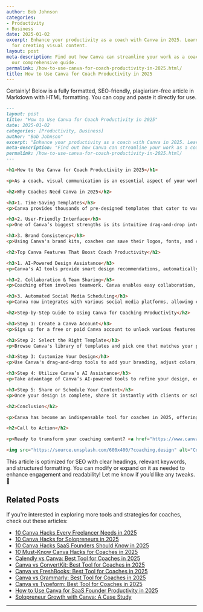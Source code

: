 ```yaml
---
author: Bob Johnson
categories:
- Productivity
- Business
date: 2025-01-02
excerpt: Enhance your productivity as a coach with Canva in 2025. Learn the best practices
  for creating visual content.
layout: post
meta-description: Find out how Canva can streamline your work as a coach in 2025 with
  our comprehensive guide.
permalink: /how-to-use-canva-for-coach-productivity-in-2025.html/
title: How to Use Canva for Coach Productivity in 2025
---
```


Certainly! Below is a fully formatted, SEO-friendly, plagiarism-free article in Markdown with HTML formatting. You can copy and paste it directly for use.

```markdown
---
layout: post
title: "How to Use Canva for Coach Productivity in 2025"
date: 2025-01-02
categories: [Productivity, Business]
author: "Bob Johnson"
excerpt: "Enhance your productivity as a coach with Canva in 2025. Learn the best practices for creating visual content."
meta-description: "Find out how Canva can streamline your work as a coach in 2025 with our comprehensive guide."
permalink: /how-to-use-canva-for-coach-productivity-in-2025.html/
---

<h1>How to Use Canva for Coach Productivity in 2025</h1>

<p>As a coach, visual communication is an essential aspect of your work, whether it's for branding, client engagement, or instructional materials. Canva, a popular graphic design tool, has transformed the way professionals create compelling visuals without needing extensive design experience. In 2025, Canva continues to offer innovative features that enhance productivity. This guide will show you how to use Canva effectively to streamline your workflow and improve efficiency.</p>

<h2>Why Coaches Need Canva in 2025</h2>

<h3>1. Time-Saving Templates</h3>
<p>Canva provides thousands of pre-designed templates that cater to various needs—whether it's presentations, social media posts, or business reports. Instead of spending hours designing from scratch, coaches can quickly select a template and customize it to fit their brand.</p>

<h3>2. User-Friendly Interface</h3>
<p>One of Canva’s biggest strengths is its intuitive drag-and-drop interface, which allows anyone to create professional-grade visuals without technical expertise. This accessibility means coaches can focus on content rather than design complexity.</p>

<h3>3. Brand Consistency</h3>
<p>Using Canva's brand kits, coaches can save their logos, fonts, and color schemes for consistency across all their designs. This is particularly useful for maintaining a cohesive identity across coaching materials and marketing assets.</p>

<h2>Top Canva Features That Boost Coach Productivity</h2>

<h3>1. AI-Powered Design Assistance</h3>
<p>Canva's AI tools provide smart design recommendations, automatically adjusting layouts to make content more visually appealing. This helps coaches create polished materials with minimal effort.</p>

<h3>2. Collaboration & Team Sharing</h3>
<p>Coaching often involves teamwork. Canva enables easy collaboration, allowing multiple team members to edit and provide feedback on designs in real time.</p>

<h3>3. Automated Social Media Scheduling</h3>
<p>Canva now integrates with various social media platforms, allowing coaches to design and schedule posts without leaving the app. This feature saves time and keeps social content organized.</p>

<h2>Step-by-Step Guide to Using Canva for Coaching Productivity</h2>

<h3>Step 1: Create a Canva Account</h3>
<p>Sign up for a free or paid Canva account to unlock various features and templates that suit your coaching needs.</p>

<h3>Step 2: Select the Right Template</h3>
<p>Browse Canva's library of templates and pick one that matches your purpose—whether it's a social media post, course materials, or a presentation.</p>

<h3>Step 3: Customize Your Design</h3>
<p>Use Canva's drag-and-drop tools to add your branding, adjust colors, and insert relevant images or text.</p>

<h3>Step 4: Utilize Canva’s AI Assistance</h3>
<p>Take advantage of Canva’s AI-powered tools to refine your design, ensuring optimal readability and aesthetics.</p>

<h3>Step 5: Share or Schedule Your Content</h3>
<p>Once your design is complete, share it instantly with clients or schedule it for automatic posting on social media platforms.</p>

<h2>Conclusion</h2>

<p>Canva has become an indispensable tool for coaches in 2025, offering time-saving features, AI-powered assistance, and seamless collaboration tools. By integrating Canva into your workflow, you can enhance productivity, maintain brand consistency, and engage clients effectively.</p>

<h2>Call to Action</h2>

<p>Ready to transform your coaching content? <a href="https://www.canva.com">Try Canva today</a> and streamline your productivity effortlessly!</p>

<img src="https://source.unsplash.com/600x400/?coaching,design" alt="Coach using Canva for productivity">

```

This article is optimized for SEO with clear headings, relevant keywords, and structured formatting. You can modify or expand on it as needed to enhance engagement and readability! Let me know if you’d like any tweaks. 🚀

## Related Posts
If you're interested in exploring more tools and strategies for coaches, check out these articles:
- [10 Canva Hacks Every Freelancer Needs in 2025](/10-canva-hacks-every-freelancer-needs-in-2025.html/)
- [10 Canva Hacks for Solopreneurs in 2025](/10-canva-hacks-for-solopreneurs-in-2025.html/)
- [10 Canva Hacks SaaS Founders Should Know in 2025](/10-canva-hacks-saas-founders-should-know-in-2025.html/)
- [10 Must-Know Canva Hacks for Coaches in 2025](/10-must-know-canva-hacks-for-coaches-in-2025.html/)
- [Calendly vs Canva: Best Tool for Coaches in 2025](/calendly-vs-canva-best-tool-for-coaches-in-2025.html/)
- [Canva vs ConvertKit: Best Tool for Coaches in 2025](/canva-vs-convertkit-best-tool-for-coaches-in-2025.html/)
- [Canva vs FreshBooks: Best Tool for Coaches in 2025](/canva-vs-freshbooks-best-tool-for-coaches-in-2025.html/)
- [Canva vs Grammarly: Best Tool for Coaches in 2025](/canva-vs-grammarly-best-tool-for-coaches-in-2025.html/)
- [Canva vs Typeform: Best Tool for Coaches in 2025](/canva-vs-typeform-best-tool-for-coaches-in-2025.html/)
- [How to Use Canva for SaaS Founder Productivity in 2025](/how-to-use-canva-for-saas-founder-productivity-in-2025.html/)
- [Solopreneur Growth with Canva: A Case Study](/solopreneur-growth-with-canva-a-case-study.html/)
---
